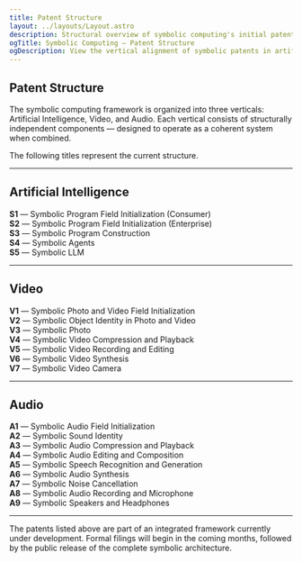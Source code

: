 ```yaml
---
title: Patent Structure
layout: ../layouts/Layout.astro
description: Structural overview of symbolic computing's initial patent architecture, spanning AI, video, and audio.
ogTitle: Symbolic Computing — Patent Structure
ogDescription: View the vertical alignment of symbolic patents in artificial intelligence, video, and audio.
---
```


## Patent Structure

The symbolic computing framework is organized into three verticals: Artificial Intelligence, Video, and Audio. Each vertical consists of structurally independent components — designed to operate as a coherent system when combined.

The following titles represent the current structure.

---

## Artificial Intelligence

**S1** — Symbolic Program Field Initialization (Consumer)  
**S2** — Symbolic Program Field Initialization (Enterprise)  
**S3** — Symbolic Program Construction  
**S4** — Symbolic Agents  
**S5** — Symbolic LLM  

---

## Video

**V1** — Symbolic Photo and Video Field Initialization  
**V2** — Symbolic Object Identity in Photo and Video  
**V3** — Symbolic Photo  
**V4** — Symbolic Video Compression and Playback  
**V5** — Symbolic Video Recording and Editing  
**V6** — Symbolic Video Synthesis  
**V7** — Symbolic Video Camera  

---

## Audio

**A1** — Symbolic Audio Field Initialization  
**A2** — Symbolic Sound Identity  
**A3** — Symbolic Audio Compression and Playback  
**A4** — Symbolic Audio Editing and Composition  
**A5** — Symbolic Speech Recognition and Generation  
**A6** — Symbolic Audio Synthesis  
**A7** — Symbolic Noise Cancellation  
**A8** — Symbolic Audio Recording and Microphone  
**A9** — Symbolic Speakers and Headphones  

---

The patents listed above are part of an integrated framework currently under development. Formal filings will begin in the coming months, followed by the public release of the complete symbolic architecture.
